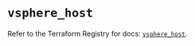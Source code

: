 # `vsphere_host`

Refer to the Terraform Registry for docs: [`vsphere_host`](https://registry.terraform.io/providers/hashicorp/vsphere/2.7.0/docs/resources/host).
